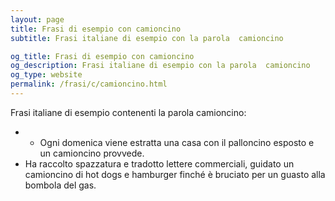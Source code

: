 ```yaml
---
layout: page
title: Frasi di esempio con camioncino 
subtitle: Frasi italiane di esempio con la parola  camioncino

og_title: Frasi di esempio con camioncino 
og_description: Frasi italiane di esempio con la parola  camioncino
og_type: website
permalink: /frasi/c/camioncino.html
---
```


Frasi italiane di esempio contenenti la parola camioncino:


- - Ogni domenica viene estratta una casa con il palloncino esposto e un camioncino provvede.
- Ha raccolto spazzatura e tradotto lettere commerciali, guidato un camioncino di hot dogs e hamburger finché è bruciato per un guasto alla bombola del gas.
